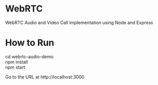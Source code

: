 # WebRTC
WebRTC Audio and Video Call implementation using Node and Express

# How to Run
cd webrtc-audio-demo
<br>
npm install
<br>
npm start

Go to the URL at http://localhost:3000
